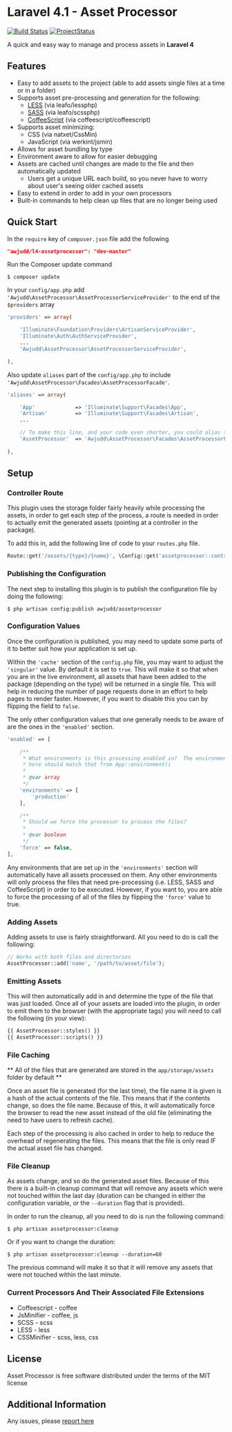 Laravel 4.1 - Asset Processor
========

[![Build Status](https://api.travis-ci.org/awjudd/l4-assetprocessor.png)](https://travis-ci.org/awjudd/l4-assetprocessor)
[![ProjectStatus](http://stillmaintained.com/awjudd/l4-assetprocessor.png)](http://stillmaintained.com/awjudd/l4-assetprocessor)

A quick and easy way to manage and process assets in **Laravel 4**

## Features

 - Easy to add assets to the project (able to add assets single files at a time or in a folder)
 - Supports asset pre-processing and generation for the following:
    - [LESS](http://lesscss.org/) (via leafo/lessphp)
    - [SASS](http://sass-lang.com/) (via leafo/scssphp)
    - [CoffeeScript](http://coffeescript.org/) (via coffeescript/coffeescript)
 - Supports asset minimizing:
    - CSS (via natxet/CssMin)
    - JavaScript (via werkint/jsmin)
 - Allows for asset bundling by type
 - Environment aware to allow for easier debugging
 - Assets are cached until changes are made to the file and then automatically updated
    - Users get a unique URL each build, so you never have to worry about user's seeing older cached assets
 - Easy to extend in order to add in your own processors
 - Built-in commands to help clean up files that are no longer being used

## Quick Start

In the `require` key of `composer.json` file add the following

```json
"awjudd/l4-assetprocessor": "dev-master"
```

Run the Composer update command

```
$ composer update
```

In your `config/app.php` add `'Awjudd\AssetProcessor\AssetProcessorServiceProvider'` to the end of the `$providers` array

```php
'providers' => array(

    'Illuminate\Foundation\Providers\ArtisanServiceProvider',
    'Illuminate\Auth\AuthServiceProvider',
    ...
    'Awjudd\AssetProcessor\AssetProcessorServiceProvider',

),
```

Also update `aliases` part of the `config/app.php` to include `'Awjudd\AssetProcessor\Facades\AssetProcessorFacade'`.

```php
'aliases' => array(

    'App'             => 'Illuminate\Support\Facades\App',
    'Artisan'         => 'Illuminate\Support\Facades\Artisan',
    ...

    // To make this line, and your code even shorter, you could alias this to 'Asset' instead.
    'AssetProcessor'  => 'Awjudd\AssetProcessor\Facades\AssetProcessorFacade',
    
),
```

## Setup

### Controller Route

This plugin uses the storage folder fairly heavily while processing the assets, in order to get each step of the process, a route is needed in order to actually emit the generated assets (pointing at a controller in the package).

To add this in, add the following line of code to your `routes.php` file.

```php
Route::get('/assets/{type}/{name}', \Config::get('assetprocessor::controller.name') . '@' . \Config::get('assetprocessor::controller.method'));
```

### Publishing the Configuration

The next step to installing this plugin is to publish the configuration file by doing the following:

```
$ php artisan config:publish awjudd/assetprocessor
```

### Configuration Values

Once the configuration is published, you may need to update some parts of it to better suit how your application is set up.

Within the `'cache'` section of the `config.php` file, you may want to adjust the `'singular'` value.  By default it is set to `true`.  This will make it so that when you are in the live environment, all assets that have been added to the package (depending on the type) will be returned in a single file.  This will help in reducing the number of page requests done in an effort to help pages to render faster.  However, if you want to disable this you can by flipping the field to `false`.

The only other configuration values that one generally needs to be aware of are the ones in the `'enabled'` section.

```php
'enabled' => [

    /**
     * What environments is this processing enabled in?  The environment name
     * here should match that from App::environment()
     * 
     * @var array
     */
    'environments' => [
        'production'
    ],

    /**
     * Should we force the processor to process the files?
     * 
     * @var boolean
     */
    'force' => false,
],
```

Any environments that are set up in the `'environments'` section will automatically have all assets processed on them.  Any other environments will only process the files that need pre-processing (i.e. LESS, SASS and CoffeeScript) in order to be executed.  However, if you want to, you are able to force the processing of all of the files by flipping the `'force'` value to true.

### Adding Assets

Adding assets to use is fairly straightforward.  All you need to do is call the following:

```php
// Works with both files and directories
AssetProcessor::add('name', '/path/to/asset/file');
```

### Emitting Assets

This will then automatically add in and determine the type of the file that was just loaded.  Once all of your assets are loaded into the plugin, in order to emit them to the browser (with the appropriate tags) you will need to call the following (in your view):

```php
{{ AssetProcessor::styles() }}
{{ AssetProcessor::scripts() }}
```

### File Caching

** All of the files that are generated are stored in the `app/storage/assets` folder by default **

Once an asset file is generated (for the last time), the file name it is given is a hash of the actual contents of the file.  This means that if the contents change, so does the file name.  Because of this, it will automatically force the browser to read the new asset instead of the old file (eliminating the need to have users to refresh cache).

Each step of the processing is also cached in order to help to reduce the overhead of regenerating the files.  This means that the file is only read IF the actual asset file has changed.

### File Cleanup

As assets change, and so do the generated asset files.  Because of this there is a built-in cleanup command that will remove any assets which were not touched within the last day (duration can be changed in either the configuration variable, or the `--duration` flag that is provided).

In order to run the cleanup, all you need to do is run the following command:

```
$ php artisan assetprocessor:cleanup
```

Or if you want to change the duration:

```
$ php artisan assetprocessor:cleanup --duration=60
```

The previous command will make it so that it will remove any assets that were not touched within the last minute.

### Current Processors And Their Associated File Extensions

 - Coffeescript - coffee
 - JsMinifier - coffee, js
 - SCSS - scss
 - LESS - less
 - CSSMinifier - scss, less, css

## License

Asset Processor is free software distributed under the terms of the MIT license

## Additional Information

Any issues, please [report here](https://github.com/awjudd/l4-assetprocessor/issues)
